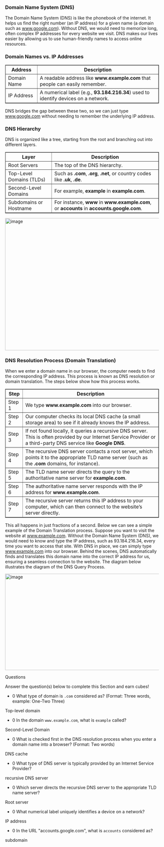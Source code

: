 <h3>Domain Name System (DNS)</h3>

The Domain Name System (DNS) is like the phonebook of the internet. It helps us find the right number (an IP address) for a given name (a domain such as www.google.com). Without DNS, we would need to memorize long, often complex IP addresses for every website we visit. DNS makes our lives easier by allowing us to use human-friendly names to access online resources.

<h3>Domain Names vs. IP Addresses</h3>

<table border="1" cellpadding="6" cellspacing="0">
  <tr>
    <th>Address</th>
    <th>Description</th>
  </tr>
  <tr>
    <td>Domain Name</td>
    <td>A readable address like <b>www.example.com</b> that people can easily remember.</td>
  </tr>
  <tr>
    <td>IP Address</td>
    <td>A numerical label (e.g., <b>93.184.216.34</b>) used to identify devices on a network.</td>
  </tr>
</table>

DNS bridges the gap between these two, so we can just type www.google.com without needing to remember the underlying IP address.

<h3>DNS Hierarchy</h3>

DNS is organized like a tree, starting from the root and branching out into different layers.

<table border="1" cellpadding="6" cellspacing="0">
  <tr>
    <th>Layer</th>
    <th>Description</th>
  </tr>
  <tr>
    <td>Root Servers</td>
    <td>The top of the DNS hierarchy.</td>
  </tr>
  <tr>
    <td>Top-Level Domains (TLDs)</td>
    <td>Such as <b>.com</b>, <b>.org</b>, <b>.net</b>, or country codes like <b>.uk</b>, <b>.de</b>.</td>
  </tr>
  <tr>
    <td>Second-Level Domains</td>
    <td>For example, <b>example</b> in <b>example.com</b>.</td>
  </tr>
  <tr>
    <td>Subdomains or Hostname</td>
    <td>For instance, <b>www</b> in <b>www.example.com</b>, or <b>accounts</b> in <b>accounts.google.com</b>.</td>
  </tr>
</table>

<img width="938" height="432" alt="image" src="https://github.com/user-attachments/assets/5ed33c12-47a8-4616-8fb1-4e1a3748ee75" />

<h3>DNS Resolution Process (Domain Translation)</h3>

When we enter a domain name in our browser, the computer needs to find the corresponding IP address. This process is known as DNS resolution or domain translation. The steps below show how this process works.

<table border="1" cellpadding="6" cellspacing="0">
  <tr>
    <th>Step</th>
    <th>Description</th>
  </tr>
  <tr>
    <td>Step 1</td>
    <td>We type <b>www.example.com</b> into our browser.</td>
  </tr>
  <tr>
    <td>Step 2</td>
    <td>Our computer checks its local DNS cache (a small storage area) to see if it already knows the IP address.</td>
  </tr>
  <tr>
    <td>Step 3</td>
    <td>If not found locally, it queries a recursive DNS server. This is often provided by our Internet Service Provider or a third-party DNS service like <b>Google DNS</b>.</td>
  </tr>
  <tr>
    <td>Step 4</td>
    <td>The recursive DNS server contacts a root server, which points it to the appropriate TLD name server (such as the <b>.com</b> domains, for instance).</td>
  </tr>
  <tr>
    <td>Step 5</td>
    <td>The TLD name server directs the query to the authoritative name server for <b>example.com</b>.</td>
  </tr>
  <tr>
    <td>Step 6</td>
    <td>The authoritative name server responds with the IP address for <b>www.example.com</b>.</td>
  </tr>
  <tr>
    <td>Step 7</td>
    <td>The recursive server returns this IP address to your computer, which can then connect to the website’s server directly.</td>
  </tr>
</table>

This all happens in just fractions of a second. Below we can see a simple example of the Domain Translation process. Suppose you want to visit the website at www.example.com. Without the Domain Name System (DNS), we would need to know and type the IP address, such as 93.184.216.34, every time you want to access that site. With DNS in place, we can simply type www.example.com into our browser. Behind the scenes, DNS automatically finds and translates this domain name into the correct IP address for us, ensuring a seamless connection to the website. The diagram below illustrates the diagram of the DNS Query Process.

<img width="958" height="315" alt="image" src="https://github.com/user-attachments/assets/685a0879-1afb-439d-b493-7160e155acb5" />

Questions

Answer the question(s) below to complete this Section and earn cubes!

- 0 What type of domain is `.com` considered as? (Format: Three words, example: One-Two Three)

Top-level domain

- 0 In the domain `www.example.com`, what is `example` called?

Second-Level Domain

- 0 What is checked first in the DNS resolution process when you enter a domain name into a browser? (Format: Two words)

DNS cache

- 0 What type of DNS server is typically provided by an Internet Service Provider?

recursive DNS server

- 0 Which server directs the recursive DNS server to the appropriate TLD name server?

Root server

- 0 What numerical label uniquely identifies a device on a network?

IP address

- 0 In the URL "accounts.google.com", what is `accounts` considered as?

subdomain
